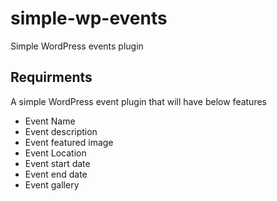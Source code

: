 # simple-wp-events
Simple WordPress events plugin

## Requirments
A simple WordPress event plugin that will have below features
* Event Name
* Event description
* Event featured image
* Event Location
* Event start date
* Event end date
* Event gallery
